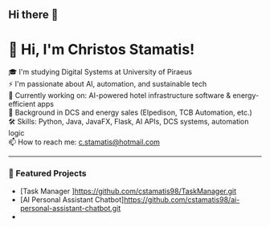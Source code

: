 ## Hi there 👋

# 👋 Hi, I'm Christos Stamatis!

🎓 I'm studying Digital Systems at University of Piraeus  
⚡ I'm passionate about AI, automation, and sustainable tech  
🌱 Currently working on: AI-powered hotel infrastructure software & energy-efficient apps  
💼 Background in DCS and energy sales (Elpedison, TCB Automation, etc.)  
🛠️ Skills: Python, Java, JavaFX, Flask, AI APIs, DCS systems, automation logic  
📫 How to reach me: c.stamatis@hotmail.com

---
### 📂 Featured Projects
- [Task Manager ]https://github.com/cstamatis98/TaskManager.git
- [AI Personal Assistant Chatbot]https://github.com/cstamatis98/ai-personal-assistant-chatbot.git
- 
